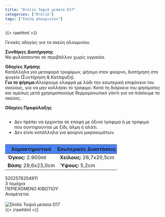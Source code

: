 ```yaml
---
title: "Drolio Ταψιά μεσαία D17"
categories: ["Drolio"]
tags: ["Σκεύη αλουμινίου"]
---
```

{{< rawhtml >}}

<div class="product">
    <div id="sistatika">Γενικές οδηγίες για τα σκεύη αλουμινίου</div>
    <div>
        <p><strong>Συνθήκες Διατήρησης</strong><br>Να φυλάσσονται σε περιβάλλον χωρίς υγρασία.</p>
        <p><strong>Οδηγίες Χρήσης</strong><br>Κατάλληλα για μεταφορά τροφίμων, ψήσιμο στον φούρνο, διατήρηση στο ψυγείο
            (Συντήρηση &amp; Κατάψυξη).<br><strong>Για το ψήσιμο:</strong>Αλείφουμε ελαφρά με λάδι την εσωτερική
            επιφάνεια του σκεύους, για να μην κολλήσει το τρόφιμο. Κατά τη διάρκεια του ψησίματος και αμέσως μετά
            χρησιμοποιούμε θερμομονωτικό γάντι για να πιάσουμε το σκεύος.</p>
        <p class="pdanger"><strong>Οδηγίες Προφύλαξης</strong></p>
        <ul class="pgray" style=" padding: 15px 30px;
">
            <li>Δεν πρέπει να έρχονται σε επαφή με όξινα τρόφιμα ή με τρόφιμα που συντηρούνται με ξίδι, άλμη ή αλάτι.
            </li>
            <li>Δεν είναι κατάλληλα για φούρνο μικροκυμάτων.</li>
        </ul>
        <p></p>
        <div class="tabout">
            <table id="diatable" style=" table-layout: fixed; margin-bottom: 18px;
">
                <thead>
                    <tr>
                        <th style=" background: #4a83fb;
">Χαρακτηριστικά</th>
                        <th style=" background: #4a83fb; padding: 0px;
">Εσωτερικές Διαστάσεις:</th>
                    </tr>
                </thead>
                <tbody>
                    <tr>
                        <td><strong>Όγκος: </strong>2.900ml</td>
                        <td><strong>Χείλους: </strong>26,7x20,5cm</td>
                    </tr>
                    <tr>
                        <td><strong>Βάση: </strong>29,6x23,0cm</td>
                        <td><strong>Ύψους: </strong>5,2cm</td>
                    </tr>
                </tbody>
            </table>
        </div>
    </div>
    <div id="barcode">
        <div id="barimage1"></div><span id="bartext">5202576204911</span>
    </div>
    <div id="varos">
        <div id="varosimage1" style="background-image:url(https://sites.google.com/site/sklplfiles/files/tem.png)">
        </div><span id="varostext">3 τεμάχια</span>
    </div>
    <div id="kivotio">ΠΕΡΙΕΧΟΜΕΝΟ ΚΙΒΩΤΙΟΥ:<br>Αναμένεται</div><br>
    <div class="pimg"><img alt="Drolio Ταψιά μεσαία D17" title="Drolio Ταψιά μεσαία D17"
            src="/media/images/drolio-tapsia-mesaia-d17.jpg"></div>
</div>
{{< /rawhtml >}}


